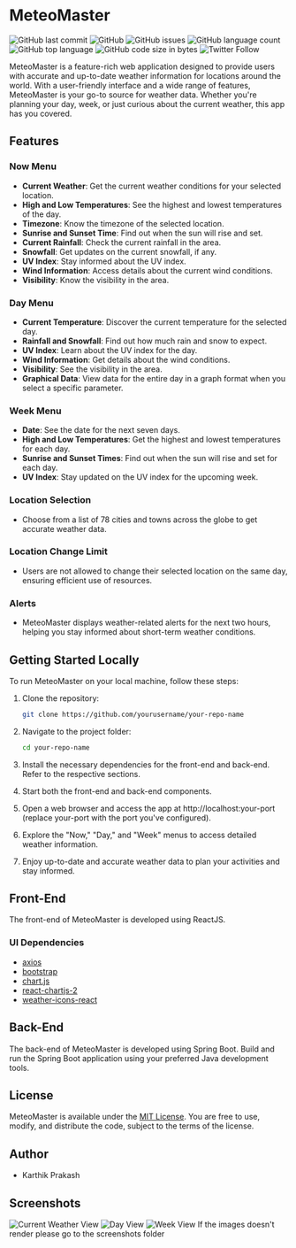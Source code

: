 # MeteoMaster

![GitHub last commit](https://img.shields.io/github/last-commit/thehackermonk/meteo-master?style=flat-square) ![GitHub](https://img.shields.io/github/license/thehackermonk/meteo-master?style=flat-square) ![GitHub issues](https://img.shields.io/github/issues/thehackermonk/meteo-master?style=flat-square) ![GitHub language count](https://img.shields.io/github/languages/count/thehackermonk/meteo-master?style=flat-square) ![GitHub top language](https://img.shields.io/github/languages/top/thehackermonk/meteo-master?logo=java&style=flat-square) ![GitHub code size in bytes](https://img.shields.io/github/languages/code-size/thehackermonk/meteo-master?style=flat-square) ![Twitter Follow](https://img.shields.io/twitter/follow/thehackermonk?style=flat-square)

MeteoMaster is a feature-rich web application designed to provide users with accurate and up-to-date weather information for locations around the world. With a user-friendly interface and a wide range of features, MeteoMaster is your go-to source for weather data. Whether you're planning your day, week, or just curious about the current weather, this app has you covered.

## Features

### Now Menu

- **Current Weather**: Get the current weather conditions for your selected location.
- **High and Low Temperatures**: See the highest and lowest temperatures of the day.
- **Timezone**: Know the timezone of the selected location.
- **Sunrise and Sunset Time**: Find out when the sun will rise and set.
- **Current Rainfall**: Check the current rainfall in the area.
- **Snowfall**: Get updates on the current snowfall, if any.
- **UV Index**: Stay informed about the UV index.
- **Wind Information**: Access details about the current wind conditions.
- **Visibility**: Know the visibility in the area.

### Day Menu

- **Current Temperature**: Discover the current temperature for the selected day.
- **Rainfall and Snowfall**: Find out how much rain and snow to expect.
- **UV Index**: Learn about the UV index for the day.
- **Wind Information**: Get details about the wind conditions.
- **Visibility**: See the visibility in the area.
- **Graphical Data**: View data for the entire day in a graph format when you select a specific parameter.

### Week Menu

- **Date**: See the date for the next seven days.
- **High and Low Temperatures**: Get the highest and lowest temperatures for each day.
- **Sunrise and Sunset Times**: Find out when the sun will rise and set for each day.
- **UV Index**: Stay updated on the UV index for the upcoming week.

### Location Selection

- Choose from a list of 78 cities and towns across the globe to get accurate weather data.

### Location Change Limit

- Users are not allowed to change their selected location on the same day, ensuring efficient use of resources.

### Alerts

- MeteoMaster displays weather-related alerts for the next two hours, helping you stay informed about short-term weather conditions.

## Getting Started Locally

To run MeteoMaster on your local machine, follow these steps:

1. Clone the repository:

   ```bash
   git clone https://github.com/yourusername/your-repo-name
2. Navigate to the project folder:
   ```bash
   cd your-repo-name
3. Install the necessary dependencies for the front-end and back-end. Refer to the respective sections.
4. Start both the front-end and back-end components.
5. Open a web browser and access the app at http://localhost:your-port (replace your-port with the port you've configured).
6. Explore the "Now," "Day," and "Week" menus to access detailed weather information.
7. Enjoy up-to-date and accurate weather data to plan your activities and stay informed.

## Front-End
The front-end of MeteoMaster is developed using ReactJS.
### UI Dependencies
* [axios](https://www.npmjs.com/package/axios)
* [bootstrap](https://www.npmjs.com/package/bootstrap)
* [chart.js](https://www.npmjs.com/package/chart.js)
* [react-chartjs-2](https://www.npmjs.com/package/react-chartjs-2)
* [weather-icons-react](https://www.npmjs.com/package/weather-icons-react)

## Back-End
The back-end of MeteoMaster is developed using Spring Boot.
Build and run the Spring Boot application using your preferred Java development tools.
## License

MeteoMaster is available under the [MIT License](LICENSE.md). You are free to use, modify, and distribute the code, subject to the terms of the license.

## Author

- Karthik Prakash

## Screenshots
![Current Weather View](https://github.com/thehackermonk/meteo-master/blob/main/screenshots/NowView.png)
![Day View](https://github.com/thehackermonk/meteo-master/blob/main/screenshots/DayView.png)
![Week View](https://github.com/thehackermonk/meteo-master/blob/main/screenshots/WeekView.png)
If the images doesn't render please go to the screenshots folder
